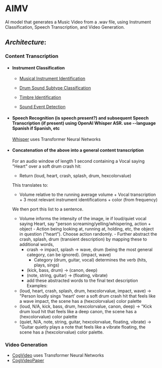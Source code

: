# AIMV
AI model that generates a Music Video from a .wav file, using Instrument Classification, Speech Transcription, and Video Generation. 
## *Architecture*:
### Content Transcription
  - #### **Instrument Classification**
    - [Musical Instrument Identification](https://www.mdpi.com/1424-8220/22/8/3033/pdf?version=1650009477)
    
    - [Drum Sound Subtype Classification](https://www.researchgate.net/publication/41538774_Classification_of_snare_drum_sounds_using_neural_networks)
    
    - [Timbre Identification](https://iopscience.iop.org/article/10.1088/1742-6596/1856/1/012006/pdf)
    
    - [Sound Event Detection](https://arxiv.org/pdf/2107.05463)
    
  - #### Speech Recognition (is speech present?) and subsequent Speech Transcription (if present) using OpenAI Whisper ASR. use --language Spanish if Spanish, etc
    [Whisper](https://github.com/openai/whisper) uses Transformer Neural Networks
    
  - #### Concatenation of the above into a general content transcription
    For an audio window of length 1 second containing a Vocal saying "Heart" over a soft drum crash hit:
      - Return (loud, heart, crash, splash, drum, hexcolorvalue)
 
    This translates to:
      -   Volume relative to the running average volume + Vocal transcription + 3 most relevant instrument identifications + color (from frequency)
  
    We then port this list to a sentence. 
      -   Volume informs the intensity of the image, ie if loud/quiet vocal saying Heart, say "person screaming/yelling/whispering, action + object
        - Action being looking at, running at, holding, etc, the object in question ("heart"). Choose action randomly. 
        - Further abstract the crash, splash, drum (transient description) by mapping these to additional words, 
          - crash -> impact, splash -> wave, drum (being the most general category, can be ignored). (impact, wave)
            - Category (drum, guitar, vocal) determines the verb (hits, plays, sings)
          - (kick, bass, drum) -> (canon, deep)
          - (note, string, guitar) -> (floating, vibrate)
          - add these abstracted words to the final text description
    Examples:
      - (loud, heart, crash, splash, drum, hexcolorvalue, impact, wave) -> "Person loudly sings 'heart' over a soft drum crash hit that feels like a wave impact, the scene has a (hexcolorvalue) color palette 
      - (loud, N/A, kick, bass, drum, hexcolorvalue, canon, deep) -> "Kick drum loud hit that feels like a deep canon, the scene has a (hexcolorvalue) color palette
      - (quiet, N/A, note, string, guitar, hexcolorvalue, floating, vibrate) -> "Guitar quietly plays a note that feels like a vibrate floating, the scene has a (hexcolorvalue) color palette.  

### **Video Generation**
  - [CogVideo](https://github.com/THUDM/CogVideo) uses Transformer Neural Networks
  - [CogVideoPaper](https://github.com/THUDM/CogVideo)
